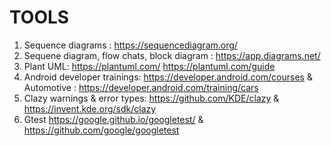 
# TOOLS
1. Sequence diagrams : https://sequencediagram.org/
2. Sequene diagram, flow chats, block diagram : https://app.diagrams.net/
3. Plant UML:
    https://plantuml.com/
    https://plantuml.com/guide
4. Android developer trainings:
    https://developer.android.com/courses  &  
   Automotive : https://developer.android.com/training/cars
5. Clazy warnings & error types:
https://github.com/KDE/clazy  &  
https://invent.kde.org/sdk/clazy
6. Gtest
   https://google.github.io/googletest/ &
   https://github.com/google/googletest

